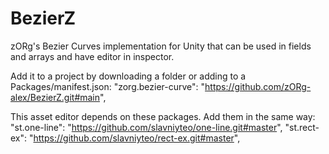 # BezierZ
zORg's Bezier Curves implementation for Unity that can be used in fields and arrays and have editor in inspector.

Add it to a project by downloading a folder or adding to a Packages/manifest.json: 
"zorg.bezier-curve": "https://github.com/zORg-alex/BezierZ.git#main",

This asset editor depends on these packages. Add them in the same way:
"st.one-line": "https://github.com/slavniyteo/one-line.git#master",
"st.rect-ex": "https://github.com/slavniyteo/rect-ex.git#master",

